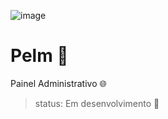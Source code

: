 ![image](https://user-images.githubusercontent.com/77937182/159706246-b9890135-4d56-4928-ade1-c77bcfdc992e.png)

# Pelm 🐾
Painel Administrativo 🌐

> status: Em desenvolvimento 🔧


